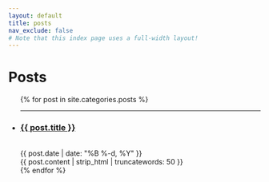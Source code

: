 ```yaml
---
layout: default
title: posts
nav_exclude: false
# Note that this index page uses a full-width layout!
---
```

  <h1 class="content-listing-header sans">Posts</h1>
  <ul class="content-listing ">
    {% for post in site.categories.posts %}      
        <li class="listing">
          <hr class="slender">
          <a href="{{ post.url | prepend: site.baseurl }}"><h3 class="contrast">{{ post.title }}</h3></a>
          <br><span class="smaller">{{ post.date | date: "%B %-d, %Y" }}</span>  <br/>
          <div>{{ post.content | strip_html | truncatewords: 50 }}</div> 
        </li>
    {% endfor %}
  </ul>
